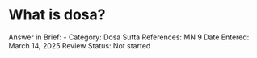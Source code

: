 # What is dosa?

Answer in Brief: -
 Category: Dosa
Sutta References: MN 9
Date Entered: March 14, 2025
Review Status: Not started